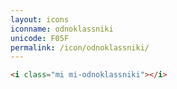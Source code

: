 ```yaml
---
layout: icons
iconname: odnoklassniki
unicode: F05F
permalink: /icon/odnoklassniki/
---
```


``` html
<i class="mi mi-odnoklassniki"></i>
```
